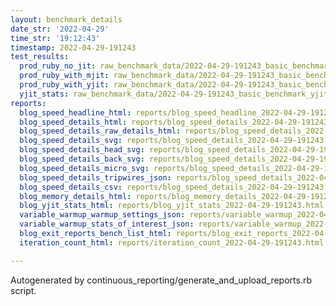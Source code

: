 ```yaml
---
layout: benchmark_details
date_str: '2022-04-29'
time_str: '19:12:43'
timestamp: 2022-04-29-191243
test_results:
  prod_ruby_no_jit: raw_benchmark_data/2022-04-29-191243_basic_benchmark_prod_ruby_no_jit.json
  prod_ruby_with_mjit: raw_benchmark_data/2022-04-29-191243_basic_benchmark_prod_ruby_with_mjit.json
  prod_ruby_with_yjit: raw_benchmark_data/2022-04-29-191243_basic_benchmark_prod_ruby_with_yjit.json
  yjit_stats: raw_benchmark_data/2022-04-29-191243_basic_benchmark_yjit_stats.json
reports:
  blog_speed_headline_html: reports/blog_speed_headline_2022-04-29-191243.html
  blog_speed_details_html: reports/blog_speed_details_2022-04-29-191243.html
  blog_speed_details_raw_details_html: reports/blog_speed_details_2022-04-29-191243.raw_details.html
  blog_speed_details_svg: reports/blog_speed_details_2022-04-29-191243.svg
  blog_speed_details_head_svg: reports/blog_speed_details_2022-04-29-191243.head.svg
  blog_speed_details_back_svg: reports/blog_speed_details_2022-04-29-191243.back.svg
  blog_speed_details_micro_svg: reports/blog_speed_details_2022-04-29-191243.micro.svg
  blog_speed_details_tripwires_json: reports/blog_speed_details_2022-04-29-191243.tripwires.json
  blog_speed_details_csv: reports/blog_speed_details_2022-04-29-191243.csv
  blog_memory_details_html: reports/blog_memory_details_2022-04-29-191243.html
  blog_yjit_stats_html: reports/blog_yjit_stats_2022-04-29-191243.html
  variable_warmup_warmup_settings_json: reports/variable_warmup_2022-04-29-191243.warmup_settings.json
  variable_warmup_stats_of_interest_json: reports/variable_warmup_2022-04-29-191243.stats_of_interest.json
  blog_exit_reports_bench_list_html: reports/blog_exit_reports_2022-04-29-191243.bench_list.html
  iteration_count_html: reports/iteration_count_2022-04-29-191243.html

---
```

Autogenerated by continuous_reporting/generate_and_upload_reports.rb script.
